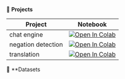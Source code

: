 💼 **Projects**

| Project | Notebook   |
| ----- | ------- |
| chat engine | [![Open In Colab](https://colab.research.google.com/assets/colab-badge.svg)](https://colab.research.google.com/drive/1tXeQF3EkRe3FZnS16lqqCqhxyT4fTybR) |
| negation detection | [![Open In Colab](https://colab.research.google.com/assets/colab-badge.svg)](https://colab.research.google.com/drive/1_1uRKtZk9JKTRjhG_VYfp9MQ7WTrXCNj) |
| translation | [![Open In Colab](https://colab.research.google.com/assets/colab-badge.svg)](https://colab.research.google.com/drive/11JavIBeOXMbViCwRFgibKycwOxM07kmJ)    |


🤗 **Datasets


<!--
**cortemadera/cortemadera** is a ✨ _special_ ✨ repository because its `README.md` (this file) appears on your GitHub profile.

Here are some ideas to get you started:

- 🔭 I’m currently working on ...
- 🌱 I’m currently learning ...
- 👯 I’m looking to collaborate on ...
- 🤔 I’m looking for help with ...
- 💬 Ask me about ...
- 📫 How to reach me: ...
- 😄 Pronouns: ...
- ⚡ Fun fact: ...
-->
